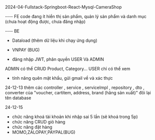 2024-04-Fullstack-Springboot-React-Mysql-CameraShop

---- FE  code đang ít 
hiển thị sản phẩm,
quản lý sản phẩm và danh mục (chưa hoạt động được, chưa đăng nhập)




---- BE 

+ Dataload (thêm dữ liệu khi chạy ứng dụng)
+ VNPAY (BUG)

+ đăng nhập JWT, phân quyền USER Và ADMIN

ADMIN có thể CRUD Product, Category...
USER chỉ có thể xem

+ tính năng quên mật khẩu, gửi gmail về và xác thực

24-12-13 thêm các controller , service , serviceImpl , repository , dto , converter của "voucher, cartitem, address, brand (hãng sản xuất)" 
đôi lại tên database

24-12-15 
+ chức năng khoá tài khoản khi nhập sai 5 lần (sẽ khoá trong 5p)
+ chức năng CRUD giỏ hàng
+ chức năng đặt hàng
+ MOMO,ZALOPAY,PAYPAL(BUG)
